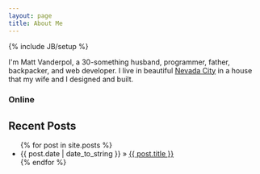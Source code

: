 ```yaml
---
layout: page
title: About Me
---
```

{% include JB/setup %}

I'm Matt Vanderpol, a 30-something husband, programmer, father, backpacker, and web developer. I live in beautiful [Nevada City](http://www.nevadacitychamber.com/) in a house that my wife and I designed and built.

<!-- http://mark.reid.name/ -->

### Online
    
## Recent Posts

<ul class="posts">
  {% for post in site.posts %}
    <li><span>{{ post.date | date_to_string }}</span> &raquo; <a href="{{ BASE_PATH }}{{ post.url }}">{{ post.title }}</a></li>
  {% endfor %}
</ul>


